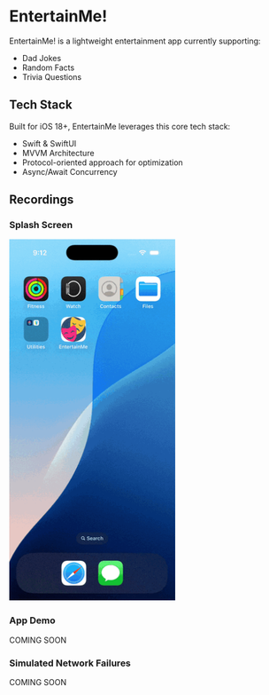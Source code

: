 # EntertainMe!

EntertainMe! is a lightweight entertainment app currently supporting:
- Dad Jokes
- Random Facts
- Trivia Questions

## Tech Stack

Built for iOS 18+, EntertainMe leverages this core tech stack:
- Swift & SwiftUI
- MVVM Architecture
- Protocol-oriented approach for optimization
- Async/Await Concurrency

## Recordings

### Splash Screen

<img src="Media/SplashScreen.gif" alt="Splash Screen" width="300">

### App Demo

COMING SOON

### Simulated Network Failures

COMING SOON
